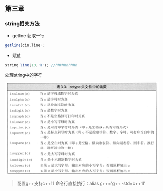## 第三章
### string相关方法

- getline 获取一行
```js
getline(cin,line);
```

- 赋值
```js
string line(10,'h'); //hhhhhhhhhh
```

处理string中的字符

![](./img/string01.png)

> 配置g++支持c++11
> 命令行直接执行：alias g++='g++ -std=c++11'


